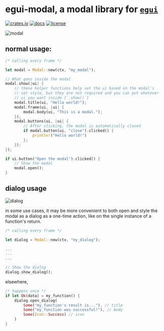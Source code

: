 # egui-modal, a modal library for [`egui`](https://github.com/emilk/egui)
[![crates.io](https://img.shields.io/crates/v/egui-modal)](https://crates.io/crates/egui-modal/0.2.4)
[![docs](https://docs.rs/egui-modal/badge.svg)](https://docs.rs/egui-modal/0.2.4/egui_modal/)
[![license](https://img.shields.io/badge/license-MIT-blue.svg)](https://github.com/n00kii/egui-modal/blob/main/README.md)

![modal](https://raw.githubusercontent.com/n00kii/egui-modal/main/media/modal.png?token=GHSAT0AAAAAABVWXBGJBQSFC3PLQP4KKOG6YZJIDCA)

## normal usage:
```rust
/* calling every frame */

let modal = Modal::new(ctx, "my_modal");

// What goes inside the modal
modal.show(|ui| {
    // these helper functions help set the ui based on the modal's
    // set style, but they are not required and you can put whatever
    // ui you want inside [`.show()`]
    modal.title(ui, "Hello world!");
    modal.frame(ui, |ui| {
        modal.body(ui, "This is a modal.");
    });
    modal.buttons(ui, |ui| {
        // After clicking, the modal is automatically closed
        if modal.button(ui, "close").clicked() {
            println!("Hello world!")
        };
    }); 
});

if ui.button("Open the modal").clicked() {
    // Show the modal
    modal.open();
}
```
## dialog usage
![dialog](https://raw.githubusercontent.com/n00kii/egui-modal/main/media/dialog.png)

in some use cases, it may be more convenient to both open and style the modal as a dialog as a one-time action, like on the single instance of a function's return.
```rust
/* calling every frame */

let dialog = Modal::new(ctx, "my_dialog");

...
...
...

// Show the dialog
dialog.show_dialog();
```
elsewhere,
```rust
/* happens once */
if let Ok(data) = my_function() {
    dialog.open_dialog(
        Some("my_function's result is..."), // title
        Some("my_function was successful!"), // body
        Some(Icon::Success) // icon
    )
}
```
